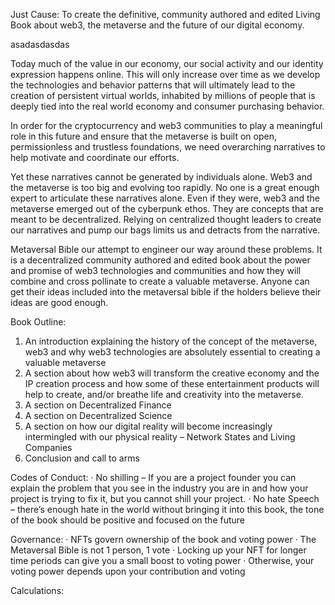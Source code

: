 Just Cause:
To create the definitive, community authored and edited Living Book about web3, the metaverse and the future of our digital economy.

asadasdasdas

Today much of the value in our economy, our social activity and our identity expression happens online. This will only increase over time as we develop the technologies and behavior patterns that will ultimately lead to the creation of persistent virtual worlds, inhabited by millions of people that is deeply tied into the real world economy and consumer purchasing behavior.

In order for the cryptocurrency and web3 communities to play a meaningful role in this future and ensure that the metaverse is built on open, permissionless and trustless foundations, we need overarching narratives to help motivate and coordinate our efforts.

Yet these narratives cannot be generated by individuals alone. Web3 and the metaverse is too big and evolving too rapidly. No one is a great enough expert to articulate these narratives alone. Even if they were, web3 and the metaverse emerged out of the cyberpunk ethos. They are concepts that are meant to be decentralized. Relying on centralized thought leaders to create our narratives and pump our bags limits us and detracts from the narrative.

Metaversal Bible our attempt to engineer our way around these problems. It is a decentralized community authored and edited book about the power and promise of web3 technologies and communities and how they will combine and cross pollinate to create a valuable metaverse. Anyone can get their ideas included into the metaversal bible if the holders believe their ideas are good enough.

Book Outline:

1. An introduction explaining the history of the concept of the metaverse, web3 and why web3 technologies are absolutely essential to creating a valuable metaverse
2. A section about how web3 will transform the creative economy and the IP creation process and how some of these entertainment products will help to create, and/or breathe life and creativity into the metaverse.
3. A section on Decentralized Finance
4. A section on Decentralized Science
5. A section on how our digital reality will become increasingly intermingled with our physical reality – Network States and Living Companies
6. Conclusion and call to arms

Codes of Conduct:
·  	No shilling – If you are a project founder you can explain the problem that you see in the industry you are in and how your project is trying to fix it, but you cannot shill your project.
·  	No hate Speech – there’s enough hate in the world without bringing it into this book, the tone of the book should be positive and focused on the future

Governance:
·  	NFTs govern ownership of the book and voting power
·  	The Metaversal Bible is not 1 person, 1 vote
·  	Locking up your NFT for longer time periods can give you a small boost to voting power
·  	Otherwise, your voting power depends upon your contribution and voting

Calculations: